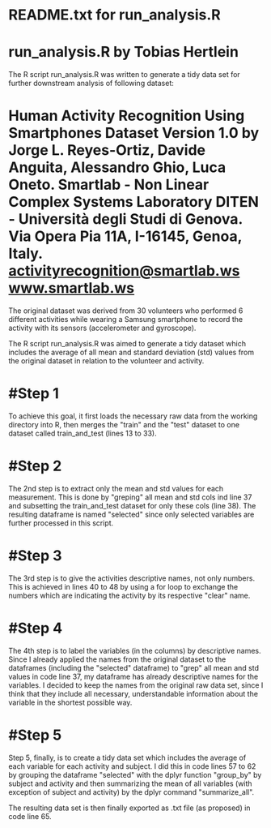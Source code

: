 README.txt for run_analysis.R
===============================================================================
run_analysis.R
by Tobias Hertlein
===============================================================================
The R script run_analysis.R was written to generate a tidy data set for further
downstream analysis of following dataset:

Human Activity Recognition Using Smartphones Dataset
Version 1.0
by
Jorge L. Reyes-Ortiz, Davide Anguita, Alessandro Ghio, Luca Oneto.
Smartlab - Non Linear Complex Systems Laboratory
DITEN - Università degli Studi di Genova.
Via Opera Pia 11A, I-16145, Genoa, Italy.
activityrecognition@smartlab.ws
www.smartlab.ws
===============================================================================
The original dataset was derived from 30 volunteers who performed 6 different
activities while wearing a Samsung smartphone to record the activity with its
sensors (accelerometer and gyroscope).

The R script run_analysis.R was aimed to generate a tidy dataset which includes
the average of all mean and standard deviation (std) values from the original 
dataset in relation to the volunteer and activity.

#Step 1
==============================================================================
To achieve this goal, it first loads the necessary raw data from the working
directory into R, then merges the "train" and the "test" dataset to one dataset
called train_and_test (lines 13 to 33).

#Step 2
===============================================================================
The 2nd step is to extract only the mean and std values for each measurement. 
This is done by "greping" all mean and std cols ind line 37 and subsetting the
train_and_test dataset for only these cols (line 38). The resulting dataframe 
is named "selected" since only selected variables are further processed in this 
script.

#Step 3
=========================
The 3rd step is to give the activities descriptive names, not only numbers. 
This is achieved in lines 40 to 48 by using a for loop to exchange the numbers
which are indicating the activity by its respective "clear" name.

#Step 4
====================
The 4th step is to label the variables (in the columns) by descriptive names. 
Since I already applied the names from the original dataset to the dataframes
(including the "selected" dataframe) to "grep" all mean and std values in code
line 37, my dataframe has already descriptive names for the variables. I 
decided to keep the names from the original raw data set, since I think that 
they include all necessary, understandable information about the variable in
the shortest possible way.

#Step 5
============================
Step 5, finally, is to create a tidy data set which includes the average of
each variable for each activity and subject. I did this in code lines 57 to 62
by grouping the dataframe "selected" with the dplyr function "group_by" by 
subject and activity and then summarizing the mean of all variables (with 
exception of subject and activity) by the dplyr command "summarize_all".

The resulting data set is then finally exported as .txt file (as proposed) in
code line 65.
